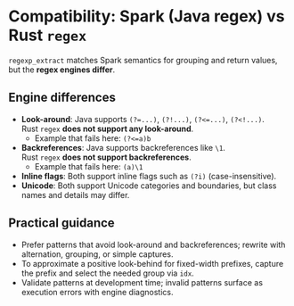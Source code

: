 # Compatibility: Spark (Java regex) vs Rust `regex`

`regexp_extract` matches Spark semantics for grouping and return values, but the **regex engines differ**.

## Engine differences
- **Look-around**: Java supports `(?=...)`, `(?!...)`, `(?<=...)`, `(?<!...)`.  
  Rust `regex` **does not support any look-around**.
    - Example that fails here: `(?<=a)b`
- **Backreferences**: Java supports backreferences like `\1`.  
  Rust `regex` **does not support backreferences**.
    - Example that fails here: `(a)\1`
- **Inline flags**: Both support inline flags such as `(?i)` (case-insensitive).
- **Unicode**: Both support Unicode categories and boundaries, but class names and details may differ.

## Practical guidance
- Prefer patterns that avoid look-around and backreferences; rewrite with alternation, grouping, or simple captures.
- To approximate a positive look-behind for fixed-width prefixes, capture the prefix and select the needed group via `idx`.
- Validate patterns at development time; invalid patterns surface as execution errors with engine diagnostics.
